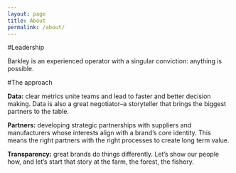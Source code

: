 ```yaml
---
layout: page
title: About
permalink: /about/
---
```


#Leadership

Barkley is an experienced operator with a singular conviction: anything is possible.

#The approach

**Data:** clear metrics unite teams and lead to faster and better decision making. Data is also a great negotiator–a storyteller that brings the biggest partners to the table.

**Partners:** developing strategic partnerships with suppliers and manufacturers whose interests align with a brand’s core identity. This means the right partners with the right processes to create long term value.

**Transparency:** great brands do things differently. Let’s show our people how, and let’s start that story at the farm, the forest, the fishery.
